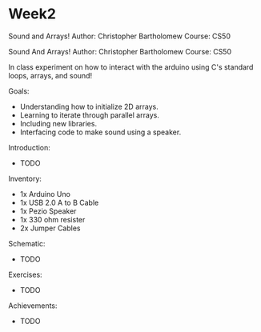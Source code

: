 Week2
=========================

Sound and Arrays!
Author: Christopher Bartholomew
Course: CS50 

Sound And Arrays!
Author: Christopher Bartholomew
Course: CS50 

In class experiment on how to interact with the arduino using C's standard loops, arrays, and sound!

Goals:
- Understanding how to initialize 2D arrays. 
- Learning to iterate through parallel arrays.
- Including new libraries.
- Interfacing code to make sound using a speaker.


Introduction:
- TODO

Inventory:
- 1x Arduino Uno 
- 1x USB 2.0 A to B Cable
- 1x Pezio Speaker
- 1x 330 ohm resister
- 2x Jumper Cables 

Schematic:
- TODO

Exercises:
- TODO

Achievements:
- TODO


